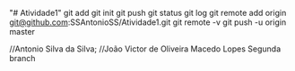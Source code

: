 "# Atividade1" 
git add
git init
git push
git status
git log
git remote add origin git@github.com:SSAntonioSS/Atividade1.git
git remote -v
git push -u origin master

//Antonio Silva da Silva;
//João Victor de Oliveira Macedo Lopes
Segunda branch
